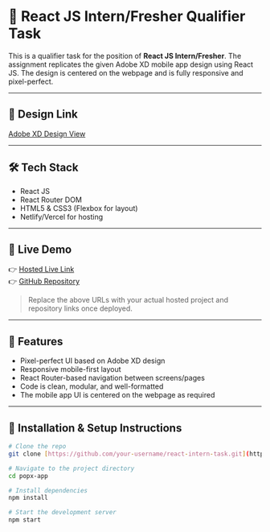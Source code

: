 # 📱 React JS Intern/Fresher Qualifier Task

This is a qualifier task for the position of **React JS Intern/Fresher**. The assignment replicates the given Adobe XD mobile app design using React JS. The design is centered on the webpage and is fully responsive and pixel-perfect.

---

## 🔗 Design Link

[Adobe XD Design View](https://xd.adobe.com/view/b68eea25-003d-4a5d-8fdd-d463eeb20b32-e3dd)

---

## 🛠️ Tech Stack

- React JS
- React Router DOM
- HTML5 & CSS3 (Flexbox for layout)
- Netlify/Vercel for hosting

---

## 🚀 Live Demo

👉 [Hosted Live Link](https://your-hosted-link.netlify.app)  
👉 [GitHub Repository](https://github.com/your-username/react-intern-task)

> Replace the above URLs with your actual hosted project and repository links once deployed.

---

## 📸 Features

- Pixel-perfect UI based on Adobe XD design
- Responsive mobile-first layout
- React Router-based navigation between screens/pages
- Code is clean, modular, and well-formatted
- The mobile app UI is centered on the webpage as required

---

## 🔧 Installation & Setup Instructions

```bash
# Clone the repo
git clone [https://github.com/your-username/react-intern-task.git](https://github.com/Bhumesh2001/PopX-App)

# Navigate to the project directory
cd popx-app

# Install dependencies
npm install

# Start the development server
npm start
```
